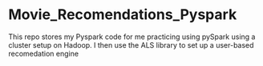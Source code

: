 # Movie_Recomendations_Pyspark
This repo stores my Pyspark code for me practicing using pySpark using a cluster setup on Hadoop.  I then use the ALS library to set up a user-based recomedation engine
